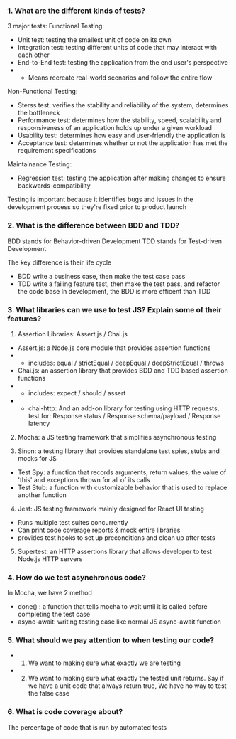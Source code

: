 ### 1. What are the different kinds of tests?
3 major tests:
Functional Testing:
- Unit test: testing the smallest unit of code on its own
- Integration test: testing different units of code that may interact with each other
- End-to-End test: testing the application from the end user's perspective
- - Means recreate real-world scenarios and follow the entire flow

Non-Functional Testing:
- Sterss test: verifies the stability and reliability of the system, determines the bottleneck
- Performance test: determines how the stability, speed, scalability and responsiveness of an application holds up under a given workload
- Usability test: determines how easy and user-friendly the application is 
- Acceptance test: determines whether or not the application has met the requirement specifications

Maintainance Testing:
- Regression test: testing the application after making changes to ensure backwards-compatibility

Testing is important because it identifies bugs and issues in the development process so they're fixed
prior to product launch

### 2. What is the difference between BDD and TDD?
BDD stands for Behavior-driven Development
TDD stands for Test-driven Development

The key difference is their life cycle
- BDD write a business case, then make the test case pass
- TDD write a failing feature test, then make the test pass, and refactor the code base
In development, the BDD is more efficent than TDD

### 3. What libraries can we use to test JS? Explain some of their features?
1. Assertion Libraries: Assert.js / Chai.js
- Assert.js: a Node.js core module that provides assertion functions
- - includes: equal / strictEqual / deepEqual / deepStrictEqual / throws
- Chai.js: an assertion library that provides BDD and TDD based assertion functions
- - includes: expect / should / assert 
- - chai-http: And an add-on library for testing using HTTP requests, test for: Response status / Response schema/payload / Response latency

2. Mocha: a JS testing framework that simplifies asynchronous testing

3. Sinon: a testing library that provides standalone test spies, stubs and mocks for JS
- Test Spy: a function that records arguments, return values, the value of 'this' and exceptions thrown for all of its calls
- Test Stub: a function with customizable behavior that is used to replace another function

4. Jest: JS testing framework mainly designed for React UI testing
- Runs muitiple test suites concurrently
- Can print code coverage reports & mock entire libraries
- provides test hooks to set up preconditions and clean up after tests

5. Supertest: an HTTP assertions library that allows developer to test Node.js HTTP servers

### 4. How do we test asynchronous code?
In Mocha, we have 2 method
- done() : a function that tells mocha to wait until it is called before completing the test case
- async-await: writing testing case like normal JS async-await function

### 5. What should we pay attention to when testing our code?
- 1. We want to making sure what exactly we are testing
- 2. We want to making sure what exactly the tested unit returns. Say if we have a unit code that always return true, We have no way to test the false case

### 6. What is code coverage about?
The percentage of code that is run by automated tests